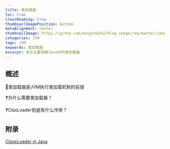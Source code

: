 ```yaml
---
title: 类加载器
toc: true
clearReading: true
thumbnailImagePosition: bottom
metaAlignment: center
thumbnailImage: https://gitee.com/mingchaohu/blog-image/raw/master/image/jvmclassloader.jpg
categories: JVM
tags: JVM
keywords: 类加载器
excerpt: 本文主要讲解Java中的类加载器
---
```

<!-- toc -->
## 概述

:dart:类加载器是JVM执行类加载机制的前提

:question:为什么需要类加载器？

:question:ClasLoader到底有什么作用？


## 附录
[ClassLoader in Java](https://www.geeksforgeeks.org/classloader-in-java/)
